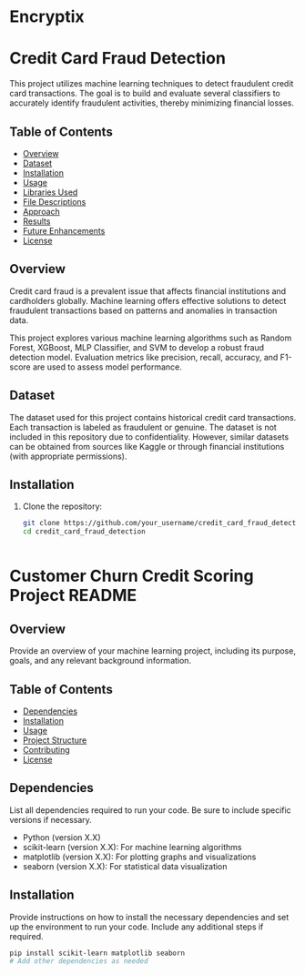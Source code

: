 # Encryptix


# Credit Card Fraud Detection

This project utilizes machine learning techniques to detect fraudulent credit card transactions. The goal is to build and evaluate several classifiers to accurately identify fraudulent activities, thereby minimizing financial losses.

## Table of Contents

- [Overview](#overview)
- [Dataset](#dataset)
- [Installation](#installation)
- [Usage](#usage)
- [Libraries Used](#libraries-used)
- [File Descriptions](#file-descriptions)
- [Approach](#approach)
- [Results](#results)
- [Future Enhancements](#future-enhancements)
- [License](#license)

## Overview

Credit card fraud is a prevalent issue that affects financial institutions and cardholders globally. Machine learning offers effective solutions to detect fraudulent transactions based on patterns and anomalies in transaction data.

This project explores various machine learning algorithms such as Random Forest, XGBoost, MLP Classifier, and SVM to develop a robust fraud detection model. Evaluation metrics like precision, recall, accuracy, and F1-score are used to assess model performance.

## Dataset

The dataset used for this project contains historical credit card transactions. Each transaction is labeled as fraudulent or genuine. The dataset is not included in this repository due to confidentiality. However, similar datasets can be obtained from sources like Kaggle or through financial institutions (with appropriate permissions).

## Installation

1. Clone the repository:

   ```bash
   git clone https://github.com/your_username/credit_card_fraud_detection.git
   cd credit_card_fraud_detection



# Customer Churn Credit Scoring Project README

## Overview
Provide an overview of your machine learning project, including its purpose, goals, and any relevant background information.

## Table of Contents
- [Dependencies](#dependencies)
- [Installation](#installation)
- [Usage](#usage)
- [Project Structure](#project-structure)
- [Contributing](#contributing)
- [License](#license)

## Dependencies
List all dependencies required to run your code. Be sure to include specific versions if necessary.

- Python (version X.X)
- scikit-learn (version X.X): For machine learning algorithms
- matplotlib (version X.X): For plotting graphs and visualizations
- seaborn (version X.X): For statistical data visualization

## Installation
Provide instructions on how to install the necessary dependencies and set up the environment to run your code. Include any additional steps if required.

```bash
pip install scikit-learn matplotlib seaborn
# Add other dependencies as needed
